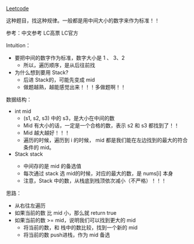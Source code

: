 [Leetcode](https://leetcode.com/problems/132-pattern/)

这种题目，找这种规律。一般都是用中间大小的数字来作为标准！！

参考：中文参考
LC高票
LC官方

Intuition：
* 要把中间的数字作为标准，数字大小是 1 、 3、2
  * 所以，遍历顺序，是从后往前找
* 为什么想到要用 Stack?
  * 后进 Stack的，可能先变成 mid
  * 做题越熟，越能感觉出来！！！多做题啊！！

数据结构：
* int mid
  * (s1, s2, s3) 中的 s3，是大小在中间的数
  * Mid 有大小的话，一定是一个合格的数，表示 s2 和 s3 都找到了！！
  * Mid 越大越好！！！
  * 遍历的时候，遍历到 i 的时候， mid 都是我们能在左边找到的最大的符合条件的 mid。
* Stack<Integer> stack
  * 中间存的是 mid 的备选值
  * 每次通过 stack 选 mid的时候，对应的最大的数，是 nums[i] 本身
  * 注意，Stack 中的数，从栈底到栈顶依次减小（不严格）！！！

思路：
* 从右往左遍历
* 如果当前的数 比 mid 小，那么就 return true
* 如果当前的数 >= mid，说明我们可以找到更大的 mid
  * 将当前的数，和 栈中的数比较，找到一个新的 mid
  * 将当前的数 push进栈，作为 mid 备选

